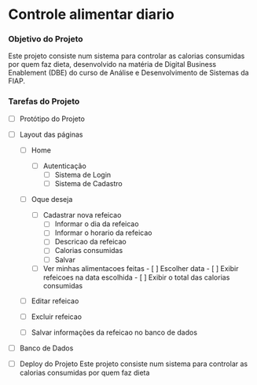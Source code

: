 # Controle alimentar diario
### Objetivo do Projeto
Este projeto consiste num sistema para controlar as calorias consumidas por quem faz dieta, desenvolvido na matéria de Digital Business Enablement (DBE) do curso de Análise e Desenvolvimento de Sistemas da FIAP.

### Tarefas do Projeto 
 - [ ] Protótipo do Projeto
 - [ ] Layout das páginas
	 - [ ] Home
        - [ ] Autenticação
	        - [ ] Sistema de Login
	        - [ ] Sistema de Cadastro
	- [ ] Oque deseja
        - [ ] Cadastrar nova refeicao
            - [ ] Informar o dia da refeicao
            - [ ] Informar o horario da refeicao
            - [ ] Descricao da refeicao
            - [ ] Calorias consumidas
            - [ ] Salvar
        - [ ] Ver minhas alimentacoes feitas 
                - [ ] Escolher data
                    - [ ] Exibir refeicoes na data escolhida
                    - [ ] Exibir o total das calorias consumidas
    - [ ] Editar refeicao
	- [ ] Excluir refeicao

    - [ ] Salvar informações da refeicao no banco de dados
 - [ ] Banco de Dados	 
	 
 - [ ] Deploy do Projeto
Este projeto consiste num sistema para controlar as calorias consumidas por quem faz dieta